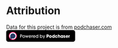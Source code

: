 # Attribution
Data for this project is from [podchaser.com](https://www.podchaser.com) <br/>
![badge](badge.png)
